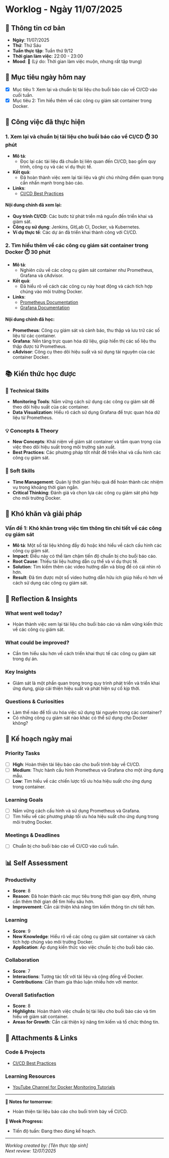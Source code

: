 # Worklog - Ngày 11/07/2025

## 📅 Thông tin cơ bản
- **Ngày**: 11/07/2025
- **Thứ**: Thứ Sáu
- **Tuần thực tập**: Tuần thứ 9/12
- **Thời gian làm việc**: 22:00 - 23:00
- **Mood**: 🌙 (Lý do: Thời gian làm việc muộn, nhưng rất tập trung)

## 🎯 Mục tiêu ngày hôm nay
- [x] Mục tiêu 1: Xem lại và chuẩn bị tài liệu cho buổi báo cáo về CI/CD vào cuối tuần.
- [x] Mục tiêu 2: Tìm hiểu thêm về các công cụ giám sát container trong Docker.

## 💼 Công việc đã thực hiện

### 1. Xem lại và chuẩn bị tài liệu cho buổi báo cáo về CI/CD ⏱️ 30 phút
- **Mô tả**: 
  - Đọc lại các tài liệu đã chuẩn bị liên quan đến CI/CD, bao gồm quy trình, công cụ và các ví dụ thực tế.
- **Kết quả**: 
  - Đã hoàn thành việc xem lại tài liệu và ghi chú những điểm quan trọng cần nhấn mạnh trong báo cáo.
- **Links**: 
  - [CI/CD Best Practices](https://www.atlassian.com/continuous-delivery/ci-vs-ci)

#### Nội dung chính đã xem lại:
- **Quy trình CI/CD**: Các bước từ phát triển mã nguồn đến triển khai và giám sát.
- **Công cụ sử dụng**: Jenkins, GitLab CI, Docker, và Kubernetes.
- **Ví dụ thực tế**: Các dự án đã triển khai thành công với CI/CD.

### 2. Tìm hiểu thêm về các công cụ giám sát container trong Docker ⏱️ 30 phút
- **Mô tả**: 
  - Nghiên cứu về các công cụ giám sát container như Prometheus, Grafana và cAdvisor.
- **Kết quả**: 
  - Đã hiểu rõ về cách các công cụ này hoạt động và cách tích hợp chúng vào môi trường Docker.
- **Links**: 
  - [Prometheus Documentation](https://prometheus.io/docs/introduction/overview/)
  - [Grafana Documentation](https://grafana.com/docs/grafana/latest/)

#### Nội dung chính đã học:
- **Prometheus**: Công cụ giám sát và cảnh báo, thu thập và lưu trữ các số liệu từ các container.
- **Grafana**: Nền tảng trực quan hóa dữ liệu, giúp hiển thị các số liệu thu thập được từ Prometheus.
- **cAdvisor**: Công cụ theo dõi hiệu suất và sử dụng tài nguyên của các container Docker.

## 📚 Kiến thức học được

### 🔧 Technical Skills
- **Monitoring Tools**: Nắm vững cách sử dụng các công cụ giám sát để theo dõi hiệu suất của các container.
- **Data Visualization**: Hiểu rõ cách sử dụng Grafana để trực quan hóa dữ liệu từ Prometheus.

### 💡 Concepts & Theory
- **New Concepts**: Khái niệm về giám sát container và tầm quan trọng của việc theo dõi hiệu suất trong môi trường sản xuất.
- **Best Practices**: Các phương pháp tốt nhất để triển khai và cấu hình các công cụ giám sát.

### 🤝 Soft Skills
- **Time Management**: Quản lý thời gian hiệu quả để hoàn thành các nhiệm vụ trong khoảng thời gian ngắn.
- **Critical Thinking**: Đánh giá và chọn lựa các công cụ giám sát phù hợp cho môi trường Docker.

## 🚧 Khó khăn và giải pháp

### Vấn đề 1: Khó khăn trong việc tìm thông tin chi tiết về các công cụ giám sát
- **Mô tả**: Một số tài liệu không đầy đủ hoặc khó hiểu về cách cấu hình các công cụ giám sát.
- **Impact**: Điều này có thể làm chậm tiến độ chuẩn bị cho buổi báo cáo.
- **Root Cause**: Thiếu tài liệu hướng dẫn cụ thể và ví dụ thực tế.
- **Solution**: Tìm kiếm thêm các video hướng dẫn và blog để có cái nhìn rõ hơn.
- **Result**: Đã tìm được một số video hướng dẫn hữu ích giúp hiểu rõ hơn về cách sử dụng các công cụ giám sát.

## 🤔 Reflection & Insights

### What went well today?
- Hoàn thành việc xem lại tài liệu cho buổi báo cáo và nắm vững kiến thức về các công cụ giám sát.

### What could be improved?
- Cần tìm hiểu sâu hơn về cách triển khai thực tế các công cụ giám sát trong dự án.

### Key Insights
- Giám sát là một phần quan trọng trong quy trình phát triển và triển khai ứng dụng, giúp cải thiện hiệu suất và phát hiện sự cố kịp thời.

### Questions & Curiosities
- Làm thế nào để tối ưu hóa việc sử dụng tài nguyên trong các container?
- Có những công cụ giám sát nào khác có thể sử dụng cho Docker không?

## 📅 Kế hoạch ngày mai

### Priority Tasks
- [ ] **High**: Hoàn thiện tài liệu báo cáo cho buổi trình bày về CI/CD.
- [ ] **Medium**: Thực hành cấu hình Prometheus và Grafana cho một ứng dụng mẫu.
- [ ] **Low**: Tìm hiểu về các chiến lược tối ưu hóa hiệu suất cho ứng dụng trong container.

### Learning Goals
- [ ] Nắm vững cách cấu hình và sử dụng Prometheus và Grafana.
- [ ] Tìm hiểu về các phương pháp tối ưu hóa hiệu suất cho ứng dụng trong môi trường Docker.

### Meetings & Deadlines
- [ ] Chuẩn bị cho buổi báo cáo về CI/CD vào cuối tuần.

## 📊 Self Assessment

### Productivity
- **Score**: 8
- **Reason**: Đã hoàn thành các mục tiêu trong thời gian quy định, nhưng cần thêm thời gian để tìm hiểu sâu hơn.
- **Improvement**: Cần cải thiện khả năng tìm kiếm thông tin chi tiết hơn.

### Learning
- **Score**: 9
- **New Knowledge**: Hiểu rõ về các công cụ giám sát container và cách tích hợp chúng vào môi trường Docker.
- **Application**: Áp dụng kiến thức vào việc chuẩn bị cho buổi báo cáo.

### Collaboration
- **Score**: 7
- **Interactions**: Tương tác tốt với tài liệu và cộng đồng về Docker.
- **Contributions**: Cần tham gia thảo luận nhiều hơn với mentor.

### Overall Satisfaction
- **Score**: 8
- **Highlights**: Hoàn thành việc chuẩn bị tài liệu cho buổi báo cáo và tìm hiểu về giám sát container.
- **Areas for Growth**: Cần cải thiện kỹ năng tìm kiếm và tổ chức thông tin.

## 📎 Attachments & Links

### Code & Projects
- [CI/CD Best Practices](https://www.atlassian.com/continuous-delivery/ci-vs-ci)

### Learning Resources
- [YouTube Channel for Docker Monitoring Tutorials](https://www.youtube.com/results?search_query=docker+monitoring+tutorials)

---

**📝 Notes for tomorrow:**
- Hoàn thiện tài liệu báo cáo cho buổi trình bày về CI/CD.

**🎯 Week Progress:**
- Tiến độ tuần: Đang theo đúng kế hoạch.

---
*Worklog created by: [Tên thực tập sinh]*  
*Next review: 12/07/2025*

